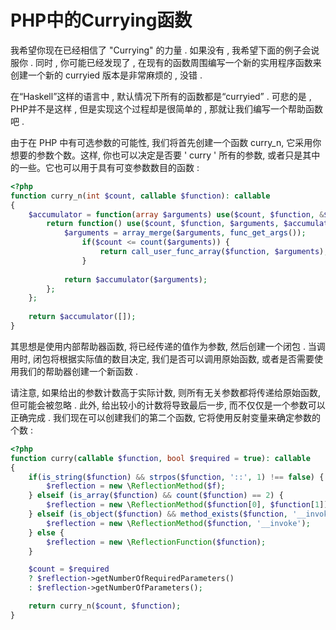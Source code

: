# PHP中的Currying函数

我希望你现在已经相信了 "Currying" 的力量 . 如果没有 , 我希望下面的例子会说服你 . 同时 , 你可能已经发现了 , 在现有的函数周围编写一个新的实用程序函数来创建一个新的 curryied 版本是非常麻烦的 , 没错 . 

在“Haskell”这样的语言中 , 默认情况下所有的函数都是“curryied” . 可悲的是 , PHP并不是这样 , 但是实现这个过程却是很简单的 , 那就让我们编写一个帮助函数吧 . 

由于在 PHP 中有可选参数的可能性, 我们将首先创建一个函数 curry\_n, 它采用你想要的参数个数。这样, 你也可以决定是否要 ' curry ' 所有的参数, 或者只是其中的一些。它也可以用于具有可变参数数目的函数 : 

```php
<?php
function curry_n(int $count, callable $function): callable
{
    $accumulator = function(array $arguments) use($count, $function, &$accumulator) {
        return function() use($count, $function, $arguments, $accumulator) {
            $arguments = array_merge($arguments, func_get_args());
                if($count <= count($arguments)) {
                    return call_user_func_array($function, $arguments);
                }
            
            return $accumulator($arguments);
        };
    };
    
    return $accumulator([]);
}
```

其思想是使用内部帮助器函数, 将已经传递的值作为参数, 然后创建一个闭包 . 当调用时, 闭包将根据实际值的数目决定, 我们是否可以调用原始函数, 或者是否需要使用我们的帮助器创建一个新函数 . 

请注意, 如果给出的参数计数高于实际计数, 则所有无关参数都将传递给原始函数, 但可能会被忽略 . 此外, 给出较小的计数将导致最后一步, 而不仅仅是一个参数可以正确完成 . 我们现在可以创建我们的第二个函数, 它将使用反射变量来确定参数的个数 :

```php
<?php
function curry(callable $function, bool $required = true): callable
{
    if(is_string($function) && strpos($function, '::', 1) !== false) {
        $reflection = new \ReflectionMethod($f);
    } elseif (is_array($function) && count($function) == 2) {
        $reflection = new \ReflectionMethod($function[0], $function[1]);
    } elseif (is_object($function) && method_exists($function, '__invoke')) {
        $reflection = new \ReflectionMethod($function, '__invoke');
    } else {
        $reflection = new \ReflectionFunction($function);
    }

    $count = $required 
    ? $reflection->getNumberOfRequiredParameters() 
    : $reflection->getNumberOfParameters();

    return curry_n($count, $function);
}
```



